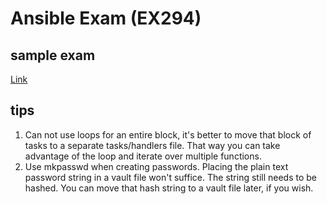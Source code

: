 # Ansible Exam (EX294)

## sample exam
[Link](https://www.lisenet.com/2019/ansible-sample-exam-for-ex407/)

## tips

1. Can not use loops for an entire block, it's better to move that block of tasks to a separate tasks/handlers file. That way you can take advantage of the loop and iterate over multiple functions.
2. Use mkpasswd when creating passwords. Placing the plain text password string in a vault file won't suffice. The string still needs to be hashed. You can move that hash string to a vault file later, if you wish.